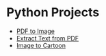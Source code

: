 # Python Projects

- [PDF to Image](./pdf_to_image/README.md)
- [Extract Text from PDF](./extract_text_from_pdf/README.md)
- [Image to Cartoon](./image_to_cartoon/README.md)